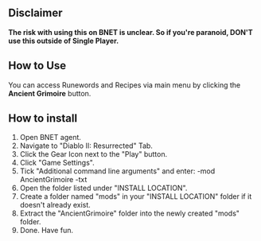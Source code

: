 ## Disclaimer
**The risk with using this on BNET is unclear. So if you're paranoid, DON'T use this outside of Single Player.**

## How to Use
You can access Runewords and Recipes via main menu by clicking the **Ancient Grimoire** button.
## How to install
1. Open BNET agent.
2. Navigate to "Diablo II: Resurrected" Tab.
3. Click the Gear Icon next to the "Play" button.
4. Click "Game Settings".
5. Tick "Additional command line arguments" and enter: -mod AncientGrimoire -txt
6. Open the folder listed under "INSTALL LOCATION".
7. Create a folder named "mods" in your "INSTALL LOCATION" folder if it doesn't already exist.
8. Extract the "AncientGrimoire" folder into the newly created "mods" folder.
9. Done. Have fun.
